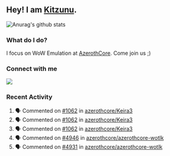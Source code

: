 ## Hey! I am [Kitzunu](https://Github.com/Kitzunu).

![Anurag's github stats](https://github-readme-stats.kitzunu.vercel.app/api?username=Kitzunu&show_icons=true)

### What do I do?

I focus on WoW Emulation at [AzerothCore](https://Github.com/AzerothCore). Come join us ;)

### Connect with me
[![](https://img.shields.io/badge/AzerothCore%20Discord-Connect%20with%20me!-green)](https://discord.com/invite/gkt4y2x)

### Recent Activity

<!--START_SECTION:activity-->
1. 🗣 Commented on [#1062](https://github.com/azerothcore/Keira3/issues/1062) in [azerothcore/Keira3](https://github.com/azerothcore/Keira3)
2. 🗣 Commented on [#1062](https://github.com/azerothcore/Keira3/issues/1062) in [azerothcore/Keira3](https://github.com/azerothcore/Keira3)
3. 🗣 Commented on [#1062](https://github.com/azerothcore/Keira3/issues/1062) in [azerothcore/Keira3](https://github.com/azerothcore/Keira3)
4. 🗣 Commented on [#4946](https://github.com/azerothcore/azerothcore-wotlk/issues/4946) in [azerothcore/azerothcore-wotlk](https://github.com/azerothcore/azerothcore-wotlk)
5. 🗣 Commented on [#4931](https://github.com/azerothcore/azerothcore-wotlk/issues/4931) in [azerothcore/azerothcore-wotlk](https://github.com/azerothcore/azerothcore-wotlk)
<!--END_SECTION:activity-->
